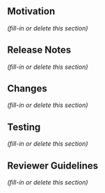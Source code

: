 <!--
  This template provides some ideas of things to include in your PR description.
  To start, try providing a short summary of your changes in the Title above.
  If a section of the PR template does not apply to this PR, then delete that section.
 -->

## Motivation

_(fill-in or delete this section)_

<!--
  What goal is this change working towards?
  If this PR fixes one of more issues, list them here.
  One line each, like so:
    Fixes #123
    Fixes #39
-->

## Release Notes

_(fill-in or delete this section)_

<!--
  If this PR makes user facing changes, please describe them here.
  This description will be copied into the release notes, whenever
  the next version is released. Keep this section short, and
  focus on high level changes.
-->

## Changes

_(fill-in or delete this section)_

<!--
  Provide a bullet pointed summary of how each file was changed.
  Briefly explain any decisions you made with respect to the changes.
  Include anything here that you didn't include in *Release Notes*
  above, such as changes to CI or changes to internal methods.
-->

## Testing

_(fill-in or delete this section)_

<!--
  Describe how you tested this change.
-->

## Reviewer Guidelines

_(fill-in or delete this section)_

<!--
   Is there any particular feedback you would / wouldn't like?
   Which parts of the code should reviewers focus on?
-->
